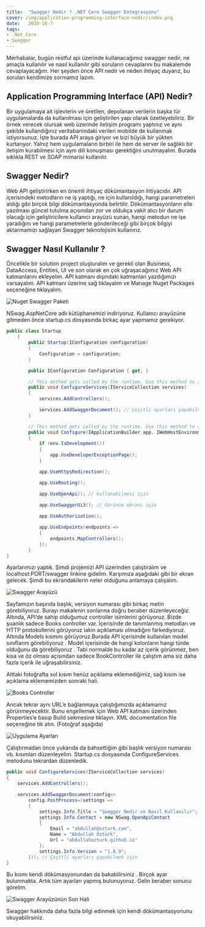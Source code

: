 ```yaml
---
title:  "Swagger Nedir ? .NET Core Swagger Entegrasyonu"
cover: /img/application-programming-interface-nedir/index.png
date:   2020-10-7
tags:
- .Net Core
- Swagger
---
```

Merhabalar, bugün restful api üzerinde kullanacağımız swagger nedir, ne amaçla kullanılır ve nasıl kullanılır gibi soruların cevaplarını bu makalemde cevaplayacağım. Her şeyden önce API nedir ve neden ihtiyaç duyarız, bu soruları kendimize sormamız lazım.

## Application Programming Interface (API) Nedir?

Bir uygulamaya ait işlevlerin ve üretilen, depolanan verilerin başka tür uygulamalarda da kullanılması için geliştirilen yapı olarak özetleyebiliriz. Bir örnek verecek olursak web üzerinde iletişim programı yaptınız ve aynı şekilde kullandığınız veritabanindaki verileri mobilde de kullanmak istiyorsunuz. İşte burada API araya giriyor ve bizi büyük bir yükten kurtarıyor. Yalnız hem uygulamaların birbiri ile hem de server ile sağlıklı bir iletişim kurabilmesi için aynı dili konuşması gerektiğini unutmayalım. Burada sıklıkla REST ve SOAP mimarisi kullanılır.

<!-- more -->

## Swagger Nedir?

Web API geliştirirken en önemli ihtiyaç dökümantasyon ihtiyacıdır. API içerisindeki metodların ne iş yaptığı, ne için kullanıldığı, hangi parametreleri aldığı gibi birçok bilgi dökümantasyonda belirtilir. Dökümantasyonların elle yazılması güncel tutulma açısından zor ve oldukça vakit alıcı bir durum olacağı için geliştiricilere kullanıcı arayüzü sunan, hangi metodun ne işe yaradığını ve hangi parametrelerle gönderileceği gibi birçok bilgiyi aktarmamızı sağlayan Swagger teknolojisini kullanırız.

## Swagger Nasıl Kullanılır ?

Öncelikle bir solution project oluşturalım ve gerekli olan Business, DataAccess, Entities, UI ve son olarak en çok uğraşacağımız Web API katmanlarını ekleyelim. API katmanı dışındaki katmanları yazdığımızı varsayalım. API katmanı üzerine sağ tıklayalım ve Manage Nuget Packages seçeneğine tıklayalım.

![Nuget Swagger Paketi][nuget-package-manager]

NSwag.AspNetCore adlı kütüphanemizi indiriyoruz. Kullanıcı arayüzüne gitmeden önce startup.cs dosyasında birkaç ayar yapmamız gerekiyor.

```csharp
public class Startup
    {
        public Startup(IConfiguration configuration)
        {
            Configuration = configuration;
        }

        public IConfiguration Configuration { get; }

        // This method gets called by the runtime. Use this method to add services to the container.
        public void ConfigureServices(IServiceCollection services)
        {
            services.AddControllers();

            services.AddSwaggerDocument(); // Çeşitli ayarları yapabilmek için
        }

        // This method gets called by the runtime. Use this method to configure the HTTP request pipeline.
        public void Configure(IApplicationBuilder app, IWebHostEnvironment env)
        {
            if (env.IsDevelopment())
            {
                app.UseDeveloperExceptionPage();
            }

            app.UseHttpsRedirection();

            app.UseRouting();

            app.UseOpenApi(); // kullanabilmesi için
             
            app.UseSwaggerUi3(); // Görünüm ekranı için

            app.UseAuthorization();

            app.UseEndpoints(endpoints =>
            {
                endpoints.MapControllers();
            });
        }
}
```
Ayarlarımızı yaptık. Şimdi projemizi API üzerinden çalıştıralım ve localhost:PORT/swagger linkine gidelim. Karşımıza aşağıdaki gibi bir ekran gelecek. Şimdi bu ekrandakilerin neler olduğunu anlamaya çalışalım.

![Swagger Arayüzü][swagger-ui]

Sayfamızın başında başlık, versiyon numarası gibi birkaç metin görebiliyoruz. Burayı makalenin sonlarına doğru beraber düzenleyeceğiz. Altında, API’de sahip olduğumuz controller isimlerini görüyoruz. Bizde şuanlık sadece Books controller var. İçerisinde de tanımlanmış metodları ve HTTP protokollerini görüyoruz lakin açıklaması olmadığını farkediyoruz. Altında Models kısmını görüyoruz.Burada API içerisinde kullanılan model sınıflarını görebiliyoruz . Model içerisinde de hangi kolonların hangi türde olduğunu da görebiliyoruz . Tabi normalde bu kadar az içerik görünmez, ben kısa ve öz olması açısından sadece BookController ile çalıştım ama siz daha fazla içerik ile uğraşabilirsiniz.

Alttaki fotoğrafta sol kısım henüz açıklama eklemediğimiz, sağ kısım ise açıklama eklememizden sonraki hali.

![Books Controller][books-controller]

Ancak tekrar aynı URL’e bağlanmaya çalıştığımızda açıklamamız görünmeyecektir. Bunu engellemek için Web API katmanı üzerinden Properties’e basıp Build sekmesine tıklayın. XML documentation file seçeneğine tik atın. (Fotoğraf aşağıda)

![Uygulama Ayarları][app-settings]

Çalıştırmadan önce yukarıda da bahsettiğim gibi başlık versiyon numarası vb. kısımları düzenleyelim. Startup.cs dosyasında ConfigureServices metodunu tekrardan düzenledik.

```csharp
public void ConfigureServices(IServiceCollection services)
{
    services.AddControllers();

    services.AddSwaggerDocument(config=>
        config.PostProcess=(settings =>
        {
            settings.Info.Title = "Swagger Nedir ve Nasıl Kullanılır";
            settings.Info.Contact = new NSwag.OpenApiContact
            {
                Email = "abdullah@ozturk.com",
                Name = "Abdullah Öztürk",
                Url = "abdullahozturk.github.io"
            };
            settings.Info.Version = "1.8.9";
        })); // Çeşitli ayarları yapabilmek için
}
```
Bu kısmı kendi dökümasyonundan da bakabilirsiniz . Birçok ayar bulunmakta. Artık tüm ayarları yapmış bulunuyoruz. Gelin beraber sonucu görelim.

![Swagger Arayüzünün Son Hali][swagger-ui-final]

Swagger hakkında daha fazla bilgi edinmek için kendi dökümantasyonunu okuyabilirsiniz.

<!-- Links -->
[swagger-ui-final]: /img/application-programming-interface-nedir/swagger-ui-last.png
[app-settings]: /img/application-programming-interface-nedir/app-settings.png
[books-controller]: /img/application-programming-interface-nedir/api-controllers.png
[swagger-ui]: /img/application-programming-interface-nedir/swagger-ui.png
[nuget-package-manager]: /img/application-programming-interface-nedir/nuget-nswag.png